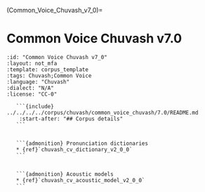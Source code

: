 
(Common_Voice_Chuvash_v7_0)=
# Common Voice Chuvash v7.0

``````{corpus} Common Voice Chuvash v7.0
:id: "Common Voice Chuvash v7_0"
:layout: not_mfa
:template: corpus_template
:tags: Chuvash;Common Voice
:language: "Chuvash"
:dialect: "N/A"
:license: "CC-0"

   ```{include} ../../../../corpus/chuvash/common_voice_chuvash/7.0/README.md
    :start-after: "## Corpus details"
   ```


   ```{admonition} Pronunciation dictionaries
   * {ref}`chuvash_cv_dictionary_v2_0_0`
   ```


   ```{admonition} Acoustic models
   * {ref}`chuvash_cv_acoustic_model_v2_0_0`
   ```
``````
